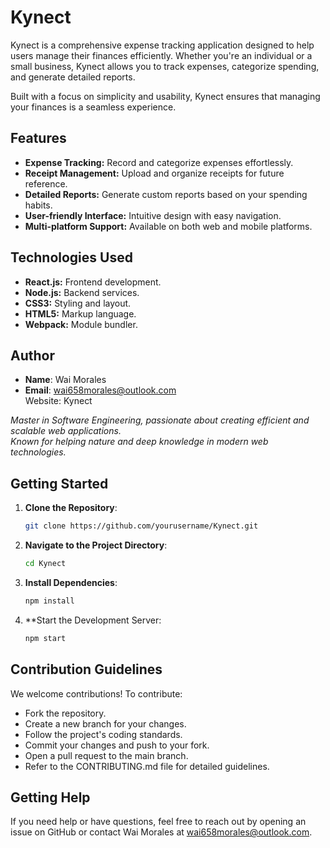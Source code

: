 # Kynect


Kynect is a comprehensive expense tracking application designed to help users manage their finances efficiently. Whether you're an individual or a small business, 
Kynect allows you to track expenses, categorize spending, and generate detailed reports. 

Built with a focus on simplicity and usability, Kynect ensures that managing your finances is a seamless experience.

## Features

- **Expense Tracking:** Record and categorize expenses effortlessly.
- **Receipt Management:** Upload and organize receipts for future reference.
- **Detailed Reports:** Generate custom reports based on your spending habits.
- **User-friendly Interface:** Intuitive design with easy navigation.
- **Multi-platform Support:** Available on both web and mobile platforms.

## Technologies Used

- **React.js:** Frontend development.
- **Node.js:** Backend services.
- **CSS3:** Styling and layout.
- **HTML5:** Markup language.
- **Webpack:** Module bundler.

## Author

- **Name**: Wai Morales  
- **Email**: wai658morales@outlook.com  
Website: Kynect

*Master in Software Engineering, passionate about creating efficient and scalable web applications.*  
*Known for helping nature and deep knowledge in modern web technologies.*  

## Getting Started

1. **Clone the Repository**:
   ```bash
   git clone https://github.com/yourusername/Kynect.git
2. **Navigate to the Project Directory**:
   ```bash
   cd Kynect
3. **Install Dependencies**:
   ```bash
   npm install
4. **Start the Development Server:
   ```bash
   npm start

## Contribution Guidelines

We welcome contributions! To contribute:
- Fork the repository.
- Create a new branch for your changes.
- Follow the project's coding standards.
- Commit your changes and push to your fork.
- Open a pull request to the main branch.
- Refer to the CONTRIBUTING.md file for detailed guidelines.

## Getting Help
If you need help or have questions, feel free to reach out by opening an issue on GitHub or contact Wai Morales at wai658morales@outlook.com.

